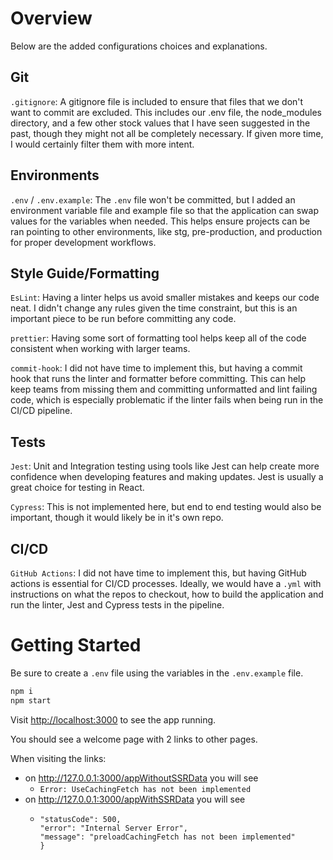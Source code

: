 # Overview
Below are the added configurations choices and explanations.

## Git
`.gitignore`: A gitignore file is included to ensure that files that we don't want to commit are excluded. This includes our .env file, the node_modules directory, and a few other stock values that I have seen suggested in the past, though they might not all be completely necessary. If given more time, I would certainly filter them with more intent.

## Environments
`.env` / `.env.example`: The `.env` file won't be committed, but I added an environment variable file and example file so that the application can swap values for the variables when needed. This helps ensure projects can be ran pointing to other environments, like stg, pre-production, and production for proper development workflows.

## Style Guide/Formatting
`EsLint`: Having a linter helps us avoid smaller mistakes and keeps our code neat. I didn't change any rules given the time constraint, but this is an important piece to be run before committing any code.

`prettier`: Having some sort of formatting tool helps keep all of the code consistent when working with larger teams.

`commit-hook`: I did not have time to implement this, but having a commit hook that runs the linter and formatter before committing. This can help keep teams from missing them and committing unformatted and lint failing code, which is especially problematic if the linter fails when being run in the CI/CD pipeline.

## Tests
`Jest`: Unit and Integration testing using tools like Jest can help create more confidence when developing features and making updates. Jest is usually a great choice for testing in React.

`Cypress`: This is not implemented here, but end to end testing would also be important, though it would likely be in it's own repo.

## CI/CD
`GitHub Actions`: I did not have time to implement this, but having GitHub actions is essential for CI/CD processes. Ideally, we would have a `.yml` with instructions on what the repos to checkout, how to build the application and run the linter, Jest and Cypress tests in the pipeline.

# Getting Started

Be sure to create a `.env` file using the variables in the `.env.example` file.

```bash
npm i
npm start
```

Visit [http://localhost:3000](http://localhost:3000) to see the app running.

You should see a welcome page with 2 links to other pages.

When visiting the links:
* on http://127.0.0.1:3000/appWithoutSSRData you will see 
  - `Error: UseCachingFetch has not been implemented`
* on http://127.0.0.1:3000/appWithSSRData you will see
  - ```{
    "statusCode": 500,
    "error": "Internal Server Error",
    "message": "preloadCachingFetch has not been implemented"
    }

